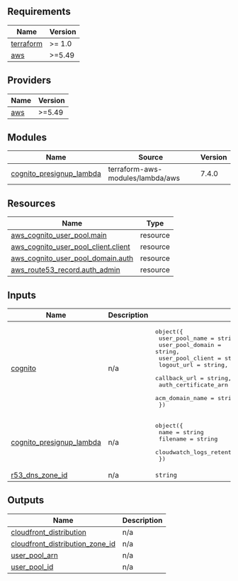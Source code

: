 <!-- BEGIN_TF_DOCS -->
## Requirements

| Name | Version |
|------|---------|
| <a name="requirement_terraform"></a> [terraform](#requirement\_terraform) | >= 1.0 |
| <a name="requirement_aws"></a> [aws](#requirement\_aws) | >=5.49 |

## Providers

| Name | Version |
|------|---------|
| <a name="provider_aws"></a> [aws](#provider\_aws) | >=5.49 |

## Modules

| Name | Source | Version |
|------|--------|---------|
| <a name="module_cognito_presignup_lambda"></a> [cognito\_presignup\_lambda](#module\_cognito\_presignup\_lambda) | terraform-aws-modules/lambda/aws | 7.4.0 |

## Resources

| Name | Type |
|------|------|
| [aws_cognito_user_pool.main](https://registry.terraform.io/providers/hashicorp/aws/latest/docs/resources/cognito_user_pool) | resource |
| [aws_cognito_user_pool_client.client](https://registry.terraform.io/providers/hashicorp/aws/latest/docs/resources/cognito_user_pool_client) | resource |
| [aws_cognito_user_pool_domain.auth](https://registry.terraform.io/providers/hashicorp/aws/latest/docs/resources/cognito_user_pool_domain) | resource |
| [aws_route53_record.auth_admin](https://registry.terraform.io/providers/hashicorp/aws/latest/docs/resources/route53_record) | resource |

## Inputs

| Name | Description | Type | Default | Required |
|------|-------------|------|---------|:--------:|
| <a name="input_cognito"></a> [cognito](#input\_cognito) | n/a | <pre>object({<br/>    user_pool_name       = string,<br/>    user_pool_domain     = string,<br/>    user_pool_client     = string,<br/>    logout_url           = string, #https://dev.oneid.pagopa.it/logout<br/>    callback_url         = string,<br/>    auth_certificate_arn = string,<br/>    acm_domain_name      = string<br/>  })</pre> | n/a | yes |
| <a name="input_cognito_presignup_lambda"></a> [cognito\_presignup\_lambda](#input\_cognito\_presignup\_lambda) | n/a | <pre>object({<br/>    name                              = string<br/>    filename                          = string<br/>    cloudwatch_logs_retention_in_days = number<br/>  })</pre> | n/a | yes |
| <a name="input_r53_dns_zone_id"></a> [r53\_dns\_zone\_id](#input\_r53\_dns\_zone\_id) | n/a | `string` | n/a | yes |

## Outputs

| Name | Description |
|------|-------------|
| <a name="output_cloudfront_distribution"></a> [cloudfront\_distribution](#output\_cloudfront\_distribution) | n/a |
| <a name="output_cloudfront_distribution_zone_id"></a> [cloudfront\_distribution\_zone\_id](#output\_cloudfront\_distribution\_zone\_id) | n/a |
| <a name="output_user_pool_arn"></a> [user\_pool\_arn](#output\_user\_pool\_arn) | n/a |
| <a name="output_user_pool_id"></a> [user\_pool\_id](#output\_user\_pool\_id) | n/a |
<!-- END_TF_DOCS -->